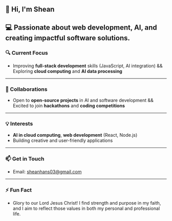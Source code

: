 ## 👋 Hi, I'm Shean
💻 Passionate about **web development**, **AI**, and creating impactful software solutions.
---
### 🔍 Current Focus
- Improving **full-stack development** skills (JavaScript, AI integration) && Exploring **cloud computing** and **AI data processing**
---
### 🤝 Collaborations
- Open to **open-source projects** in AI and software development && Excited to join **hackathons** and **coding competitions**
---
### 💡 Interests
- **AI in cloud computing**, **web development** (React, Node.js)
- Building creative and user-friendly applications
---
### 📫 Get in Touch
- Email: [sheanhans03@gmail.com](mailto:sheanhans03@gmail.com)
---
### ⚡ Fun Fact
- Glory to our Lord Jesus Christ! I find strength and purpose in my faith, and I aim to reflect those values in both my personal and professional life.

